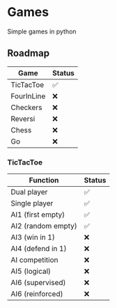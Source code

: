 # Games
Simple games in python

## Roadmap

Game                     | Status
-------------------------|--------------------
TicTacToe                | :white_check_mark:
FourInLine               | :x:
Checkers                 | :x:
Reversi                  | :x:
Chess                    | :x:
Go                       | :x:

### TicTacToe

Function                 | Status
-------------------------|--------------------
Dual player              | :white_check_mark:
Single player            | :white_check_mark:
AI1 (first empty)        | :white_check_mark:
AI2 (random empty)       | :white_check_mark:
AI3 (win in 1)           | :x:
AI4 (defend in 1)        | :x:
AI competition           | :x:
AI5 (logical)            | :x:
AI6 (supervised)         | :x:
AI6 (reinforced)         | :x:
